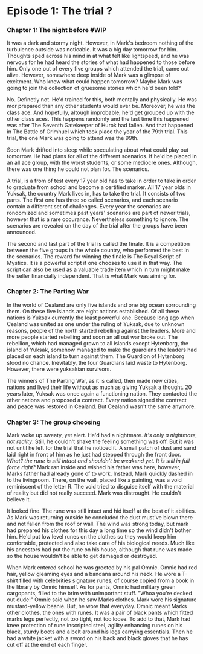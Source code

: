 # Episode 1: The trial ?

### Chapter 1: The night before #WIP
It was a dark and stormy night. However, in Mark's bedroom nothing of the turbulence outside was noticable. It was a big day tomorrow for him. Thoughts sped across his mind in at what felt like lightspeed, and he was nervous for he had heard the stories of what had happened to those before him. Only one out of every five groups which attended the trial, came out alive. However, somewhere deep inside of Mark was a glimpse of excitment. Who knew what could happen tomorrow? Maybe Mark was going to join the collection of gruesome stories which he'd been told?

No. Definetly not. He'd trained for this, both mentally and physically. He was mor prepared than any other students would ever be. Moreover, he was the class ace. And hopefully, altough improbable, he'd get grouped up with the other class aces. This happens randomly and the last time this happened was after The Seventh Gatekeeper of Hurok had fallen. And that happened in The Battle of Grimhuel which took place the year of the 79th trial. This trial, the one Mark was going to attend was the 99th.

Soon Mark drifted into sleep while speculating about what could play out tomorrow. He had plans for all of the different scenarios. If he'd be placed in an all ace group, with the worst students, or some mediocre ones. Although, there was one thing he could not plan for. The scenarios.

A trial, is a from of test every 17 year old has to take in order to take in order to graduate from school and become a certified marker. All 17 year olds in Yuksak, the country Mark lives in, has to take the trial. It consists of two parts. The first one has three so called scenarios, and each scenario contain a different set of challenges. Every year the scenarios are rondomized and sometimes past years' scenarios are part of newer trials, however that is a rare occurance. Nevertheless something to ignore. The scenarios are revealed on the day of the trial after the groups have been announced. 

The second and last part of the trial is called the finale. It is a competition between the five groups in the whole country, who performed the best in the scenarios. The reward for winning the finale is The Royal Script of Mystics. It is a powerful script if one chooses to use it in that way. The script can also be used as a valuable trade item which in turn might make the seller financially independent. That is what Mark was aiming for.

### Chapter 2: The Parting War
In the world of Cealand are only five islands and one big ocean sorrounding them. On these five islands are eight nations established. Of all these nations is Yuksak currently the least powerful one. Because long ago when Cealand was united as one under the ruling of Yuksak, due to unknown reasons, people of the north started rebelling against the leaders. More and more people started rebelling and soon an all out war broke out. The rebellion, which had managed grown to all islands except Hytenborg, the island of Yuksak, somehow managed to make the guardians the leaders had placed on each island to turn against them. The Guardion of Hytenborg stood no chance. Inevitably, the four Guardians laid waste to Hytenborg. However, there were yuksakian survivors.

The winners of The Parting War, as it is called, then made new cities, nations and lived their life without as much as giving Yuksak a thought. 20 years later, Yuksak was once again a functioning nation. They contacted the other nations and proposed a contract. Every nation signed the contract and peace was restored in Cealand. But Cealand wasn't the same anymore.

### Chapter 3: The group choosing
Mark woke up sweaty, yet alert. He'd had a nightmare. *It's only a nightmare, not reality*. Still, he couldn't shake the feeling something was off. But it was not until he left for the trial that he noticed it. A small patch of dust and sand laid right in front of him as he just had stepped through the front door. _What? the rune is still intact and shouldn't be weakend yet. It is still in full force right?_ Mark ran inside and wished his father was here, however, Marks father had already gone of to work. Instead, Mark quickly dashed in to the livingroom. There, on the wall, placed like a painting, was a void reminiscent of the letter R. The void tried to disguise itself with the material of reality but did not really succeed. Mark was distrought. He couldn't believe it. 

It looked fine. The rune was still intact and hid itself at the best of it abilities. As Mark was returning outside he concluded the dust must've blown there and not fallen from the roof or wall. The wind was strong today, but mark had prepared his clothes for this day a long time so the wind didn't bother him. He'd put low level runes on the clothes so they would keep him confortable, protected and also take care of his biological needs. Much like his ancestors had put the rune on his house, although that rune was made so the house wouldn't be able to get damaged or destroyed. 

When Mark entered school he was greeted by his pal Omnic. Omnic had red hair, yellow gleaming eyes and a bandana around his neck. He wore a T-shirt filled with celebrities signature runes, of course copied from a book in the library by Omnic himself. As for pants, Omnic had military green cargopants, filled to the brim with unimportant stuff. "Whoa you're decked out dude!" Omnic said when he saw Marks clothes. Mark wore his signature mustard-yellow beanie. But, he wore that everyday. Omnic meant Marks other clothes, the ones with runes. It was a pair of black pants which fitted marks legs perfectly, not too tight, not too loose. To add to that, Mark had knee protection of  rune inscripted steel, agility enhancing runes on his black, sturdy boots and a belt around his legs carrying essentials. Then he had a white jacket with a sword on his back and black gloves that he has cut off at the end of each finger.  